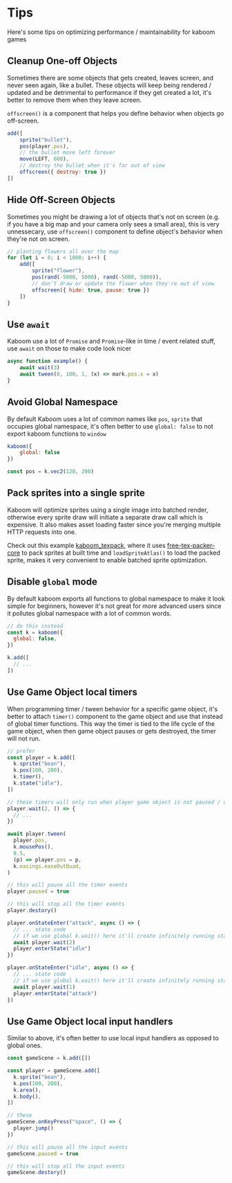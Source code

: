 # Tips

Here's some tips on optimizing performance / maintainability for kaboom games

## Cleanup One-off Objects

Sometimes there are some objects that gets created, leaves screen, and never seen again, like a bullet. These objects will keep being rendered / updated and be detrimental to performance if they get created a lot, it's better to remove them when they leave screen.

`offscreen()` is a component that helps you define behavior when objects go off-screen.

```js
add([
    sprite("bullet"),
    pos(player.pos),
    // the bullet move left forever
    move(LEFT, 600),
    // destroy the bullet when it's far out of view
    offscreen({ destroy: true })
])
```

## Hide Off-Screen Objects

Sometimes you might be drawing a lot of objects that's not on screen (e.g. if you have a big map and your camera only sees a small area), this is very unnessecary, use `offscreen()` component to define object's behavior when they're not on screen.

```js
// planting flowers all over the map
for (let i = 0; i < 1000; i++) {
    add([
        sprite("flower"),
        pos(rand(-5000, 5000), rand(-5000, 5000)),
        // don't draw or update the flower when they're out of view
        offscreen({ hide: true, pause: true })
    ])
}
```

## Use `await`

Kaboom use a lot of `Promise` and `Promise`-like in time / event related stuff, use `await` on those to make code look nicer

```js
async function example() {
    await wait(3)
    await tween(0, 100, 1, (x) => mark.pos.x = x)
}
```

## Avoid Global Namespace

By default Kaboom uses a lot of common names like `pos`, `sprite` that occupies global namespace, it's often better to use `global: false` to not export kaboom functions to `window`

```js
kaboom({
    global: false
})

const pos = k.vec2(120, 200)
```

## Pack sprites into a single sprite

Kaboom will optimize sprites using a single image into batched render, otherwise every sprite draw will initiate a separate draw call which is expensive. It also makes asset loading faster since you're merging multiple HTTP requests into one.

Check out this example [kaboom_texpack](https://github.com/slmjkdbtl/kaboom_texpack), where it uses [free-tex-packer-core](https://www.npmjs.com/package/free-tex-packer-core) to pack sprites at built time and `loadSpriteAtlas()` to load the packed sprite, makes it very convenient to enable batched sprite optimization.

## Disable `global` mode

By default kaboom exports all functions to global namespace to make it look simple for beginners, however it's not great for more advanced users since it pollutes global namespace with a lot of common words.

```js
// do this instead
const k = kaboom({
  global: false,
})

k.add([
  // ...
])
```

## Use Game Object local timers

When programming timer / tween behavior for a specific game object, it's better to attach `timer()` component to the game object and use that instead of global timer functions. This way the timer is tied to the life cycle of the game object, when then game object pauses or gets destroyed, the timer will not run.

```js
// prefer
const player = k.add([
  k.sprite("bean"),
  k.pos(100, 200),
  k.timer(),
  k.state("idle"),
])

// these timers will only run when player game object is not paused / destroyed
player.wait(2, () => {
  // ...
})

await player.tween(
  player.pos,
  k.mousePos(),
  0.5,
  (p) => player.pos = p,
  k.easings.easeOutQuad,
)

// this will pause all the timer events
player.paused = true

// this will stop all the timer events
player.destory()

player.onStateEnter("attack", async () => {
  // ... state code
  // if we use global k.wait() here it'll create infinitely running state transitions
  await player.wait(2)
  player.enterState("idle")
})

player.onStateEnter("idle", async () => {
  // ... state code
  // if we use global k.wait() here it'll create infinitely running state transitions
  await player.wait(1)
  player.enterState("attack")
})
```

## Use Game Object local input handlers

Similar to above, it's often better to use local input handlers as opposed to global ones.

```js
const gameScene = k.add([])

const player = gameScene.add([
  k.sprite("bean"),
  k.pos(100, 200),
  k.area(),
  k.body(),
])

// these
gameScene.onKeyPress("space", () => {
  player.jump()
})

// this will pause all the input events
gameScene.paused = true

// this will stop all the input events
gameScene.destory()
```
